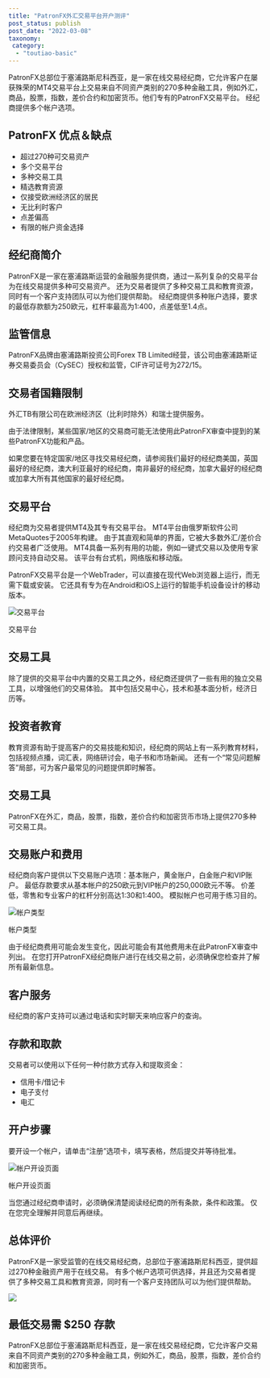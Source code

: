 ```yaml
---
title: "PatronFX外汇交易平台开户测评"
post_status: publish
post_date: "2022-03-08"
taxonomy:
 category: 
  - "toutiao-basic"
---
```


PatronFX总部位于塞浦路斯尼科西亚，是一家在线交易经纪商，它允许客户在屡获殊荣的MT4交易平台上交易来自不同资产类别的270多种金融工具，例如外汇，商品，股票，指数，差价合约和加密货币。他们专有的PatronFX交易平台。 经纪商提供多个帐户选项。

## PatronFX 优点＆缺点
- 超过270种可交易资产
- 多个交易平台
- 多种交易工具
- 精选教育资源
- 仅接受欧洲经济区的居民
- 无比利时客户
- 点差偏高
- 有限的帐户资金选择


## 经纪商简介

PatronFX是一家在塞浦路斯运营的金融服务提供商，通过一系列复杂的交易平台为在线交易提供多种可交易资产。 还为交易者提供了多种交易工具和教育资源，同时有一个客户支持团队可以为他们提供帮助。 经纪商提供多种账户选择，要求的最低存款额为250欧元，杠杆率最高为1:400，点差低至1.4点。

## 监管信息

PatronFX品牌由塞浦路斯投资公司Forex TB Limited经营，该公司由塞浦路斯证券交易委员会（CySEC）授权和监管，CIF许可证号为272/15。

## 交易者国籍限制

外汇TB有限公司在欧洲经济区（比利时除外）和瑞士提供服务。

由于法律限制，某些国家/地区的交易商可能无法使用此PatronFX审查中提到的某些PatronFX功能和产品。

如果您要在特定国家/地区寻找交易经纪商，请参阅我们最好的经纪商美国，英国最好的经纪商，澳大利亚最好的经纪商，南非最好的经纪商，加拿大最好的经纪商或加拿大所有其他国家的最好经纪商。

## 交易平台

经纪商为交易者提供MT4及其专有交易平台。 MT4平台由俄罗斯软件公司MetaQuotes于2005年构建。 由于其直观和简单的界面，它被大多数外汇/差价合约交易者广泛使用。 MT4具备一系列有用的功能，例如一键式交易以及使用专家顾问支持自动交易。 该平台有台式机，网络版和移动版。

PatronFX交易平台是一个WebTrader，可以直接在现代Web浏览器上运行，而无需下载或安装。 它还具有专为在Android和iOS上运行的智能手机设备设计的移动版本。

![交易平台](https://cdn.fendou.la/funstoutiao/2020/11/PatronFX-Review-Trading-Platform--975x1024.jpg "交易平台")

交易平台

## 交易工具

除了提供的交易平台中内置的交易工具之外，经纪商还提供了一些有用的独立交易工具，以增强他们的交易体验。 其中包括交易中心，技术和基本面分析，经济日历等。

## 投资者教育

教育资源有助于提高客户的交易技能和知识，经纪商的网站上有一系列教育材料，包括视频点播，词汇表，网络研讨会，电子书和市场新闻。 还有一个“常见问题解答”局部，可为客户最常见的问题提供即时解答。

## 交易工具

PatronFX在外汇，商品，股票，指数，差价合约和加密货币市场上提供270多种可交易工具。

## 交易账户和费用

经纪商向客户提供以下交易账户选项：基本账户，黄金账户，白金账户和VIP账户。 最低存款要求从基本帐户的250欧元到VIP帐户的250,000欧元不等。 价差低，零售和专业客户的杠杆分别高达1:30和1:400。 模拟帐户也可用于练习目的。

![帐户类型](https://cdn.fendou.la/funstoutiao/2020/11/PatronFX-Review-Account-Types-1024x438.jpg "帐户类型")

帐户类型

由于经纪商费用可能会发生变化，因此可能会有其他费用未在此PatronFX审查中列出。 在您打开PatronFX经纪商账户进行在线交易之前，必须确保您检查并了解所有最新信息。

## 客户服务

经纪商的客户支持可以通过电话和实时聊天来响应客户的查询。

## 存款和取款

交易者可以使用以下任何一种付款方式存入和提取资金：
- 信用卡/借记卡
- 电子支付
- 电汇

## 开户步骤

要开设一个帐户，请单击“注册”选项卡，填写表格，然后提交并等待批准。

![帐户开设页面](https://cdn.fendou.la/funstoutiao/2020/11/PatronFX-Review-Account-Opening-Page.jpg "帐户开设页面")

帐户开设页面

当您通过经纪商申请时，必须确保清楚阅读经纪商的所有条款，条件和政策。 仅在您完全理解并同意后再继续。

## 总体评价

PatronFX是一家受监管的在线交易经纪商，总部位于塞浦路斯尼科西亚，提供超过270种金融资产用于在线交易。 有多个帐户选项可供选择，并且还为交易者提供了多种交易工具和教育资源，同时有一个客户支持团队可以为他们提供帮助。

![](https://cdn.fendou.la/funstoutiao/2020/11/PatronFX-Logo.png)

## 最低交易需 $250 存款

PatronFX总部位于塞浦路斯尼科西亚，是一家在线交易经纪商，它允许客户交易来自不同资产类别的270多种金融工具，例如外汇，商品，股票，指数，差价合约和加密货币。
